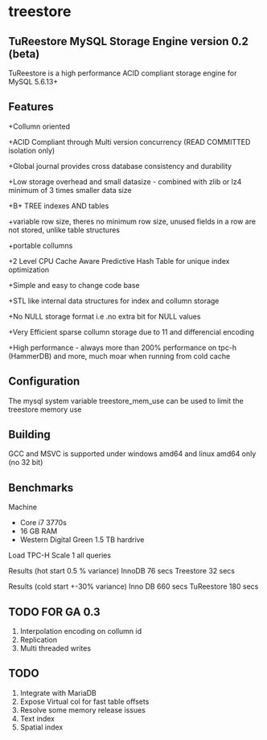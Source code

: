 treestore
=========

TuReestore MySQL Storage Engine version 0.2 (beta)
--------------------------------------------------

TuReestore is a high performance ACID compliant storage engine for MySQL 5.6.13+

Features
--------

 +Collumn oriented

 +ACID Compliant through Multi version concurrency (READ COMMITTED isolation only)

 +Global journal provides cross database consistency and durability

 +Low storage overhead and small datasize - combined with zlib or lz4 minimum of 3 times smaller data size

 +B+ TREE indexes AND tables

 +variable row size, theres no minimum row size, unused fields in a row are not stored, unlike table structures 

 +portable collumns

 +2 Level CPU Cache Aware Predictive Hash Table for unique index optimization

 +Simple and easy to change code base

 +STL like internal data structures for index and collumn storage

 +No NULL storage format i.e .no extra bit for NULL values

 +Very Efficient sparse collumn storage due to 11 and differencial encoding

 +High performance - always more than 200% performance on tpc-h (HammerDB) and more, much moar when running from cold cache


Configuration
-------------

The mysql system variable treestore_mem_use can be used to limit the treestore memory use

Building
--------

GCC and MSVC is supported under windows amd64 and linux amd64 only (no 32 bit)

Benchmarks
----------

Machine
+ Core i7 3770s 
+ 16 GB RAM
+ Western Digital Green 1.5 TB hardrive

Load
TPC-H Scale 1 all queries

Results (hot start 0.5 % variance)
InnoDB 76 secs 
Treestore 32 secs

Results (cold start +-30% variance)
Inno DB 660 secs
TuReestore 180 secs

TODO FOR GA 0.3
---------------

 1. Interpolation encoding on collumn id
 2. Replication
 3. Multi threaded writes
 
 TODO
 ----

 1. Integrate with MariaDB
 2. Expose Virtual col for fast table offsets
 3. Resolve some memory release issues
 4. Text index
 5. Spatial index
